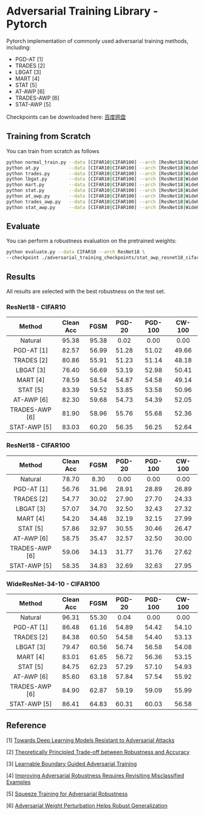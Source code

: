 # Adversarial Training Library - Pytorch

Pytorch implementation of commonly used adversarial training methods, including:

- PGD-AT [1]
- TRADES [2]
- LBGAT [3]
- MART [4]
- STAT [5]
- AT-AWP [6] 
- TRADES-AWP [6]
- STAT-AWP [5]

Checkpoints can be downloaded here: [百度网盘](https://pan.baidu.com/s/16Zt5fmHgPWAJrb9WGGTNIQ?pwd=w5rr) []()

## Training from Scratch

You can train from scratch as follows

```bash
python normal_train.py --data [CIFAR10|CIFAR100] --arch [ResNet18|WideResNet]
python at.py           --data [CIFAR10|CIFAR100] --arch [ResNet18|WideResNet]
python trades.py       --data [CIFAR10|CIFAR100] --arch [ResNet18|WideResNet]
python lbgat.py        --data [CIFAR10|CIFAR100] --arch [ResNet18|WideResNet]
python mart.py         --data [CIFAR10|CIFAR100] --arch [ResNet18|WideResNet]
python stat.py         --data [CIFAR10|CIFAR100] --arch [ResNet18|WideResNet]
python at_awp.py       --data [CIFAR10|CIFAR100] --arch [ResNet18|WideResNet]
python trades_awp.py   --data [CIFAR10|CIFAR100] --arch [ResNet18|WideResNet]
python stat_awp.py     --data [CIFAR10|CIFAR100] --arch [ResNet18|WideResNet]
```

## Evaluate 

You can perform a robustness evaluation on the pretrained weights:

```bash
python evaluate.py --data CIFAR10 --arch ResNet18 \
--checkpoint ./adversarial_training_checkpoints/stat_awp_resnet18_cifar10.tar
```

## Results

All results are selected with the best robustness on the test set.


### ResNet18 - CIFAR10


|     Method     | Clean Acc | FGSM  | PGD-20 | PGD-100 | CW-100 |
| :------------: | :-------: | :---: | :----: | :-----: | :----: |
|    Natural     |   95.38   | 95.38 |  0.02  |  0.00   |  0.00  |
|   PGD-AT [1]   |   82.57   | 56.99 | 51.28  |  51.02  | 49.66  |
|   TRADES [2]   |   80.86   | 55.91 | 51.23  |  51.14  | 48.18  |
|   LBGAT [3]    |   76.40   | 56.69 | 53.19  |  52.98  | 50.41  |
|    MART [4]    |   78.59   | 58.54 | 54.87  |  54.58  | 49.14  |
|    STAT [5]    |   83.39   | 59.52 | 53.85  |  53.58  | 50.96  |
|   AT-AWP [6]   |   82.30   | 59.68 | 54.73  |  54.39  | 52.05  |
| TRADES-AWP [6] |   81.90   | 58.96 | 55.76  |  55.68  | 52.36  |
|  STAT-AWP [5]  |   83.03   | 60.20 | 56.35  |  56.25  | 52.64  |

### ResNet18 - CIFAR100

|     Method     | Clean Acc | FGSM  | PGD-20 | PGD-100 | CW-100 |
| :------------: | :-------: | :---: | :----: | :-----: | :----: |
|    Natural     |   78.70   | 8.30  |  0.00  |  0.00   |  0.00  |
|   PGD-AT [1]   |   56.76   | 31.96 | 28.91  |  28.89  | 26.89  |
|   TRADES [2]   |   54.77   | 30.02 | 27.90  |  27.70  | 24.33  |
|   LBGAT [3]    |   57.07   | 34.70 | 32.50  |  32.43  | 27.32  |
|    MART [4]    |   54.20   | 34.48 | 32.19  |  32.15  | 27.99  |
|    STAT [5]    |   57.86   | 32.97 | 30.55  |  30.46  | 26.47  |
|   AT-AWP [6]   |   58.75   | 35.47 | 32.57  |  32.50  | 30.00  |
| TRADES-AWP [6] |   59.06   | 34.13 | 31.77  |  31.76  | 27.62  |
|  STAT-AWP [5]  |   58.35   | 34.83 | 32.69  |  32.63  | 27.95  |

### WideResNet-34-10 - CIFAR100

|     Method     | Clean Acc | FGSM  | PGD-20 | PGD-100 | CW-100 |
| :------------: | :-------: | :---: | :----: | :-----: | :----: |
|    Natural     |   96.31   | 55.30 |  0.04  |  0.00   |  0.00  |
|   PGD-AT [1]   |   86.48   | 61.16 | 54.89  |  54.42  | 54.10  |
|   TRADES [2]   |   84.38   | 60.50 | 54.58  |  54.40  | 53.13  |
|   LBGAT [3]    |   79.47   | 60.56 | 56.74  |  56.58  | 54.08  |
|    MART [4]    |   83.01   | 61.65 | 56.72  |  56.36  | 53.15  |
|    STAT [5]    |   84.75   | 62.23 | 57.29  |  57.10  | 54.93  |
|   AT-AWP [6]   |   85.60   | 63.18 | 57.84  |  57.54  | 55.92  |
| TRADES-AWP [6] |   84.90   | 62.87 | 59.19  |  59.09  | 55.99  |
|  STAT-AWP [5]  |   86.41   | 64.83 | 60.31  |  60.03  | 56.58  |

## Reference

[1] [Towards Deep Learning Models Resistant to Adversarial Attacks](https://arxiv.org/abs/1706.06083) 

[2] [Theoretically Principled Trade-off between Robustness and Accuracy](http://arxiv.org/abs/1901.08573)

[3] [Learnable Boundary Guided Adversarial Training](https://arxiv.org/abs/2011.11164v2)

[4] [Improving Adversarial Robustness Requires Revisiting Misclassified Examples](https://openreview.net/forum?id=rklOg6EFwS)

[5] [Squeeze Training for Adversarial Robustness](https://arxiv.org/abs/2205.11156)

[6] [Adversarial Weight Perturbation Helps Robust Generalization](http://arxiv.org/abs/2004.05884)

